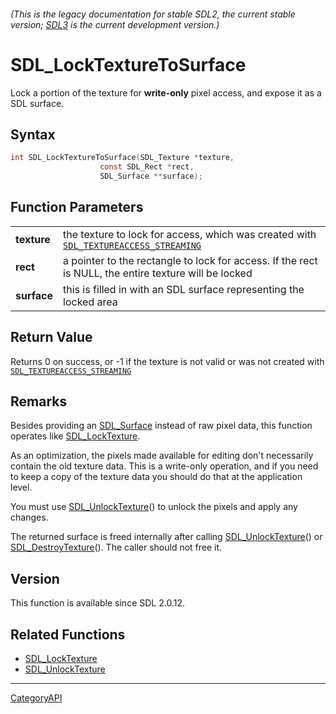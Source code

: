 ###### (This is the legacy documentation for stable SDL2, the current stable version; [SDL3](https://wiki.libsdl.org/SDL3/) is the current development version.)
# SDL_LockTextureToSurface

Lock a portion of the texture for **write-only** pixel access, and expose it as a SDL surface.

## Syntax

```c
int SDL_LockTextureToSurface(SDL_Texture *texture,
                    const SDL_Rect *rect,
                    SDL_Surface **surface);

```

## Function Parameters

|                 |                                                                                                                     |
| --------------- | ------------------------------------------------------------------------------------------------------------------- |
| **texture**     | the texture to lock for access, which was created with [`SDL_TEXTUREACCESS_STREAMING`](SDL_TEXTUREACCESS_STREAMING) |
| **rect**        | a pointer to the rectangle to lock for access. If the rect is NULL, the entire texture will be locked               |
| **surface**     | this is filled in with an SDL surface representing the locked area                                                  |

## Return Value

Returns 0 on success, or -1 if the texture is not valid or was not created
with [`SDL_TEXTUREACCESS_STREAMING`](SDL_TEXTUREACCESS_STREAMING)

## Remarks

Besides providing an [SDL_Surface](SDL_Surface.md) instead of raw pixel data,
this function operates like [SDL_LockTexture](SDL_LockTexture.md).

As an optimization, the pixels made available for editing don't necessarily
contain the old texture data. This is a write-only operation, and if you
need to keep a copy of the texture data you should do that at the
application level.

You must use [SDL_UnlockTexture](SDL_UnlockTexture.md)() to unlock the pixels
and apply any changes.

The returned surface is freed internally after calling
[SDL_UnlockTexture](SDL_UnlockTexture.md)() or
[SDL_DestroyTexture](SDL_DestroyTexture.md)(). The caller should not free it.

## Version

This function is available since SDL 2.0.12.

## Related Functions

* [SDL_LockTexture](SDL_LockTexture.md)
* [SDL_UnlockTexture](SDL_UnlockTexture.md)

----
[CategoryAPI](CategoryAPI.md)
